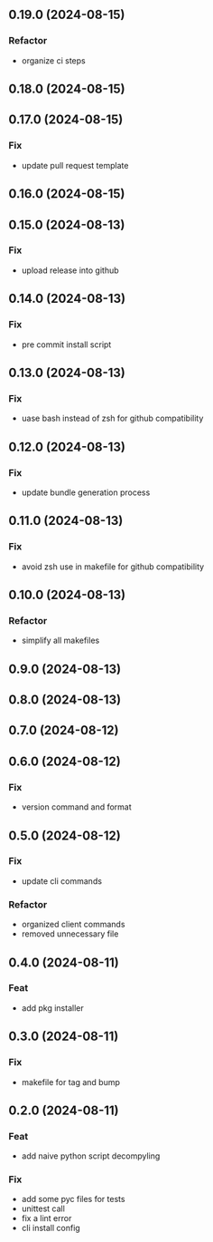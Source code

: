 ## 0.19.0 (2024-08-15)

### Refactor

- organize ci steps

## 0.18.0 (2024-08-15)

## 0.17.0 (2024-08-15)

### Fix

- update pull request template

## 0.16.0 (2024-08-15)

## 0.15.0 (2024-08-13)

### Fix

- upload release into github

## 0.14.0 (2024-08-13)

### Fix

- pre commit install script

## 0.13.0 (2024-08-13)

### Fix

-  uase bash instead of zsh for github compatibility

## 0.12.0 (2024-08-13)

### Fix

- update bundle generation process

## 0.11.0 (2024-08-13)

### Fix

- avoid zsh use in makefile for github compatibility

## 0.10.0 (2024-08-13)

### Refactor

- simplify all makefiles

## 0.9.0 (2024-08-13)

## 0.8.0 (2024-08-13)

## 0.7.0 (2024-08-12)

## 0.6.0 (2024-08-12)

### Fix

- version command and format

## 0.5.0 (2024-08-12)

### Fix

- update cli commands

### Refactor

- organized client commands
- removed unnecessary file

## 0.4.0 (2024-08-11)

### Feat

- add pkg installer

## 0.3.0 (2024-08-11)

### Fix

- makefile for tag and bump

## 0.2.0 (2024-08-11)

### Feat

- add naive python script decompyling

### Fix

- add some pyc files for tests
- unittest call
- fix a lint error
- cli install config
